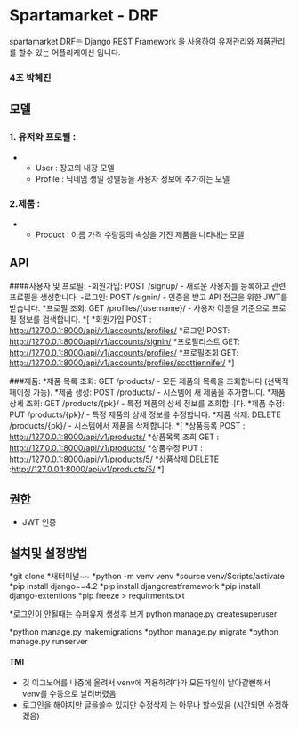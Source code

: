 # Spartamarket - DRF
spartamarket DRF는 Django REST Framework 을 사용하여 유저관리와 제품관리를 할수 있는 어플리케이션 입니다.

### 4조 박혜진


## 모델
### 1. 유저와 프로필 :
* - User : 장고의 내장 모델
  - Profile : 닉네임 생일 성별등을 사용자 정보에 추가하는 모델
### 2.제품 :
* - Product : 이름 가격 수량등의 속성을 가진 제품을 나타내는 모델

## API
####사용자 및 프로필:
-회원가입: POST /signup/ - 새로운 사용자를 등록하고 관련 프로필을 생성합니다.
-로그인: POST /signin/ - 인증을 받고 API 접근을 위한 JWT를 받습니다.
*프로필 조회: GET /profiles/{username}/ - 사용자 이름을 기준으로 프로필 정보를 검색합니다.
*[ 
*회원가입 POST : http://127.0.0.1:8000/api/v1/accounts/profiles/
*로그인 POST: http://127.0.0.1:8000/api/v1/accounts/signin/
*프로필리스트 GET: http://127.0.0.1:8000/api/v1/accounts/profiles/
*프로필조회 GET: http://127.0.0.1:8000/api/v1/accounts/profiles/scottjennifer/
*]

###제품:
*제품 목록 조회: GET /products/ - 모든 제품의 목록을 조회합니다 (선택적 페이징 가능).
*제품 생성: POST /products/ - 시스템에 새 제품을 추가합니다.
*제품 상세 조회: GET /products/{pk}/ - 특정 제품의 상세 정보를 조회합니다.
*제품 수정: PUT /products/{pk}/ - 특정 제품의 상세 정보를 수정합니다.
*제품 삭제: DELETE /products/{pk}/ - 시스템에서 제품을 삭제합니다.
*[
*상품등록 POST : http://127.0.0.1:8000/api/v1/products/ 
*상품목록 조회 GET : http://127.0.0.1:8000/api/v1/products/ 
*상품수정 PUT : http://127.0.0.1:8000/api/v1/products/5/
*상품삭제 DELETE :http://127.0.0.1:8000/api/v1/products/5/
*]

## 권한
* JWT 인증


## 설치및 설정방법
*git clone
*새터미널~~
*python -m venv venv
*source venv/Scripts/activate
*pip install django==4.2
*pip install djangorestframework
*pip install django-extentions
*pip freeze > requirments.txt

*로그인이 안될때는 슈퍼유저 생성후 보기  python manage.py createsuperuser

*python manage.py makemigrations
*python manage.py migrate
*python manage.py runserver




#### TMI 
- 깃 이그노어를 나중에 올려서 venv에 적용하려다가 모든파일이 날아갈뻔해서 venv를 수동으로 날려버렸음
- 로그인을 해야지만 글을쓸수 있지만 수정삭제 는 아무나 할수있음 (시간되면 수정하겠음)
